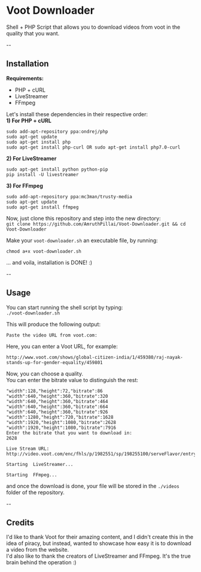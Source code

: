 # Voot Downloader
Shell + PHP Script that allows you to download videos from voot in the quality that you want.

--

## Installation

**Requirements:**
* PHP + cURL
* LiveStreamer
* FFmpeg

Let's install these dependencies in their respective order:  
**1) For PHP + cURL**  
```
sudo add-apt-repository ppa:ondrej/php  
sudo apt-get update  
sudo apt-get install php  
sudo apt-get install php-curl OR sudo apt-get install php7.0-curl  
```

**2) For LiveStreamer**  
```
sudo apt-get install python python-pip  
pip install -U livestreamer  
```

**3) For FFmpeg**  
```
sudo add-apt-repository ppa:mc3man/trusty-media  
sudo apt-get update  
sudo apt-get install ffmpeg  
```

Now, just clone this repository and step into the new directory:  
`git clone https://github.com/AmruthPillai/Voot-Downloader.git && cd Voot-Downloader`

Make your `voot-downloader.sh` an executable file, by running:  
```
chmod a+x voot-downloader.sh
```

... and voila, installation is DONE! :)  

--

## Usage

You can start running the shell script by typing:  
`./voot-downloader.sh`

This will produce the following output:  
```
Paste the video URL from voot.com:
```
Here, you can enter a Voot URL, for example:
```
http://www.voot.com/shows/global-citizen-india/1/459380/raj-nayak-stands-up-for-gender-equality/459801
```
Now, you can choose a quality.  
You can enter the bitrate value to distinguish the rest:  
```
"width":128,"height":72,"bitrate":86
"width":640,"height":360,"bitrate":320
"width":640,"height":360,"bitrate":464
"width":640,"height":360,"bitrate":664
"width":640,"height":360,"bitrate":926
"width":1280,"height":720,"bitrate":1628
"width":1920,"height":1080,"bitrate":2628
"width":1920,"height":1080,"bitrate":7916
Enter the bitrate that you want to download in:
2628

Live Stream URL: http://video.voot.com/enc/fhls/p/1982551/sp/198255100/serveFlavor/entryId/0_x4mm2aa0/v/2/pv/1/flavorId/0_l4qbb2kh/name/a.mp4/index.m3u8

Starting  LiveStreamer...

Starting  FFmpeg...
```

and once the download is done, your file will be stored in the `./videos` folder of the repository.

--

## Credits

I'd like to thank Voot for their amazing content, and I didn't create this in the idea of piracy, but instead, wanted to showcase how easy it is to download a video from the website.  
I'd also like to thank the creators of LiveStreamer and FFmpeg. It's the true brain behind the operation :)
